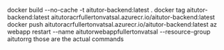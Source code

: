 docker build --no-cache -t aitutor-backend:latest . docker tag aitutor-backend:latest aitutoracrfullertonvatsal.azurecr.io/aitutor-backend:latest
docker push aitutoracrfullertonvatsal.azurecr.io/aitutor-backend:latest az webapp restart --name aitutorwebappfullertonvatsal --resource-group aitutorrg those are the actual commands

